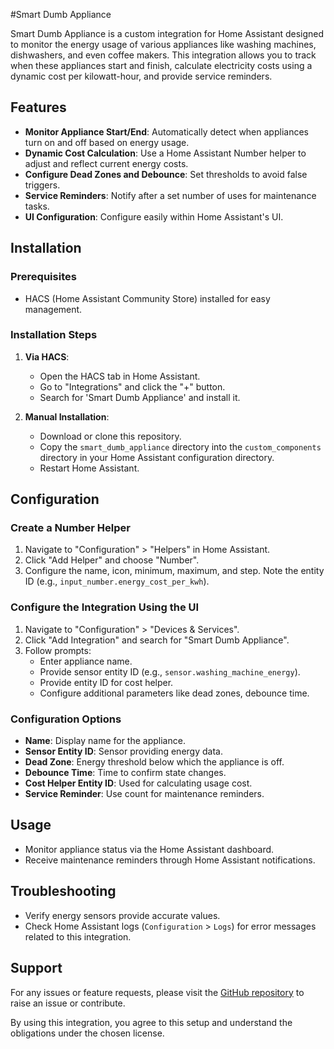 #Smart Dumb Appliance

Smart Dumb Appliance is a custom integration for Home Assistant designed to monitor the energy usage of various appliances like washing machines, dishwashers, and even coffee makers. This integration allows you to track when these appliances start and finish, calculate electricity costs using a dynamic cost per kilowatt-hour, and provide service reminders.

## Features

- **Monitor Appliance Start/End**: Automatically detect when appliances turn on and off based on energy usage.
- **Dynamic Cost Calculation**: Use a Home Assistant Number helper to adjust and reflect current energy costs.
- **Configure Dead Zones and Debounce**: Set thresholds to avoid false triggers.
- **Service Reminders**: Notify after a set number of uses for maintenance tasks.
- **UI Configuration**: Configure easily within Home Assistant's UI.

## Installation

### Prerequisites
- HACS (Home Assistant Community Store) installed for easy management.

### Installation Steps

1. **Via HACS**:
    - Open the HACS tab in Home Assistant.
    - Go to "Integrations" and click the "+" button.
    - Search for 'Smart Dumb Appliance' and install it.

2. **Manual Installation**:
    - Download or clone this repository.
    - Copy the `smart_dumb_appliance` directory into the `custom_components` directory in your Home Assistant configuration directory.
    - Restart Home Assistant.

## Configuration

### Create a Number Helper

1. Navigate to "Configuration" > "Helpers" in Home Assistant.
2. Click "Add Helper" and choose "Number".
3. Configure the name, icon, minimum, maximum, and step. Note the entity ID (e.g., `input_number.energy_cost_per_kwh`).

### Configure the Integration Using the UI

1. Navigate to "Configuration" > "Devices & Services".
2. Click "Add Integration" and search for "Smart Dumb Appliance".
3. Follow prompts:
   - Enter appliance name.
   - Provide sensor entity ID (e.g., `sensor.washing_machine_energy`).
   - Provide entity ID for cost helper.
   - Configure additional parameters like dead zones, debounce time.

### Configuration Options

- **Name**: Display name for the appliance.
- **Sensor Entity ID**: Sensor providing energy data.
- **Dead Zone**: Energy threshold below which the appliance is off.
- **Debounce Time**: Time to confirm state changes.
- **Cost Helper Entity ID**: Used for calculating usage cost.
- **Service Reminder**: Use count for maintenance reminders.

## Usage

- Monitor appliance status via the Home Assistant dashboard.
- Receive maintenance reminders through Home Assistant notifications.

## Troubleshooting

- Verify energy sensors provide accurate values.
- Check Home Assistant logs (`Configuration` > `Logs`) for error messages related to this integration.

## Support

For any issues or feature requests, please visit the [GitHub repository](https://github.com/boringkraken/HA-Smart-Dumb-Appliances) to raise an issue or contribute.

By using this integration, you agree to this setup and understand the obligations under the chosen license.
